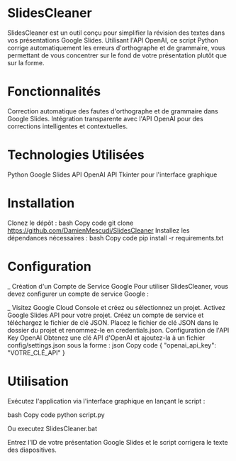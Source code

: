 # SlidesCleaner
SlidesCleaner est un outil conçu pour simplifier la révision des textes dans vos présentations Google Slides. Utilisant l'API OpenAI, ce script Python corrige automatiquement les erreurs d'orthographe et de grammaire, vous permettant de vous concentrer sur le fond de votre présentation plutôt que sur la forme.

# Fonctionnalités
Correction automatique des fautes d'orthographe et de grammaire dans Google Slides.
Intégration transparente avec l'API OpenAI pour des corrections intelligentes et contextuelles.

# Technologies Utilisées
Python
Google Slides API
OpenAI API
Tkinter pour l'interface graphique

# Installation
Clonez le dépôt :
bash
Copy code
git clone https://github.com/DamienMescudi/SlidesCleaner
Installez les dépendances nécessaires :
bash
Copy code
pip install -r requirements.txt

# Configuration
_ Création d'un Compte de Service Google
Pour utiliser SlidesCleaner, vous devez configurer un compte de service Google :

_ Visitez Google Cloud Console et créez ou sélectionnez un projet.
Activez Google Slides API pour votre projet.
Créez un compte de service et téléchargez le fichier de clé JSON.
Placez le fichier de clé JSON dans le dossier du projet et renommez-le en credentials.json.
Configuration de l'API Key OpenAI
Obtenez une clé API d'OpenAI et ajoutez-la à un fichier config/settings.json sous la forme :
json
Copy code
{
    "openai_api_key": "VOTRE_CLÉ_API"
}

# Utilisation
Exécutez l'application via l'interface graphique en lançant le script :

bash
Copy code
python script.py

Ou executez SlidesCleaner.bat

Entrez l'ID de votre présentation Google Slides et le script corrigera le texte des diapositives.
